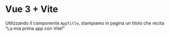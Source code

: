 # Vue 3 + Vite

Utilizzando il componente `AppTitle`, stampiamo in pagina un titolo che recita "La mia prima app con Vite!"